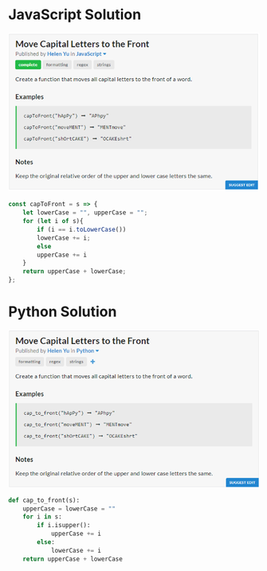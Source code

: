 # JavaScript Solution
![JavaScript Question](JavaScript.PNG)
```javascript
const capToFront = s => {
	let lowerCase = "", upperCase = "";
	for (let i of s){
		if (i == i.toLowerCase())
		lowerCase += i;
		else
		upperCase += i
	}
	return upperCase + lowerCase;
};
```
# Python Solution
![Python Question](Python.PNG)
```python
def cap_to_front(s):
	upperCase = lowerCase = ""
	for i in s:
		if i.isupper():
			upperCase += i
		else:
			lowerCase += i
	return upperCase + lowerCase
```
